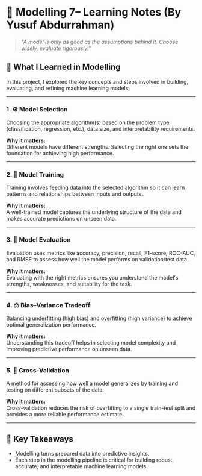 # 🔢 Modelling 7– Learning Notes (By Yusuf Abdurrahman)

> *"A model is only as good as the assumptions behind it. Choose wisely, evaluate rigorously."*

## 📘 What I Learned in Modelling

In this project, I explored the key concepts and steps involved in building, evaluating, and refining machine learning models:

---

### 1. ⚙️ Model Selection

Choosing the appropriate algorithm(s) based on the problem type (classification, regression, etc.), data size, and interpretability requirements.

**Why it matters:**  
Different models have different strengths. Selecting the right one sets the foundation for achieving high performance.

---

### 2. 📐 Model Training

Training involves feeding data into the selected algorithm so it can learn patterns and relationships between inputs and outputs.

**Why it matters:**  
A well-trained model captures the underlying structure of the data and makes accurate predictions on unseen data.

---

### 3. 🧪 Model Evaluation

Evaluation uses metrics like accuracy, precision, recall, F1-score, ROC-AUC, and RMSE to assess how well the model performs on validation/test data.

**Why it matters:**  
Evaluating with the right metrics ensures you understand the model's strengths, weaknesses, and suitability for the task.

---

### 4. ⚖️ Bias–Variance Tradeoff

Balancing underfitting (high bias) and overfitting (high variance) to achieve optimal generalization performance.

**Why it matters:**  
Understanding this tradeoff helps in selecting model complexity and improving predictive performance on unseen data.

---

### 5. 🔁 Cross-Validation

A method for assessing how well a model generalizes by training and testing on different subsets of the data.

**Why it matters:**  
Cross-validation reduces the risk of overfitting to a single train-test split and provides a more reliable performance estimate.

---

## 📌 Key Takeaways

- Modelling turns prepared data into predictive insights.
- Each step in the modelling pipeline is critical for building robust, accurate, and interpretable machine learning models.
